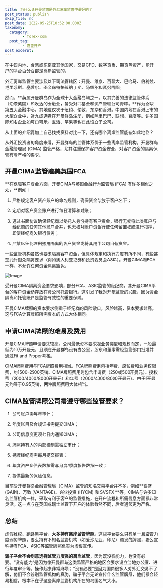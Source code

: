 ```yaml
---
title: 为什么说开曼监管是外汇离岸监管中最好的？
post_status: publish
skip_file: no
post_date: 2022-05-26T10:52:00.000Z
taxonomy:
  category:
        - forex-com
  post_tag:
        - 嘉盛开户
post_excerpt: 
---
```

在中国内地、台湾或东南亚其他国家，交易CFD、数字货币、期货等资产，能开户的平台百分百都是离岸监管的。

外汇离岸监管主要涉及以下司法管辖区：开曼、维京、百慕大、巴哈马、伯利兹、毛里求斯、塞舌尔、圣文森特格拉纳丁斯、马绍尔和瓦努阿图。

然而，**英属开曼群岛作为全球十大金融岛屿之一，以其完善的法律监管体系（沿袭英国）和发达的金融业，备受对冲基金和资产管理公司青睐。**作为全球第五大金融中心，其地位仅次于纽约、伦敦、东京和香港。中国内地在香港上市的大型企业中，近九成选择在开曼群岛注册，例如阿里巴巴、联想、百度等。许多国际知名企业如可口可乐、宝洁、苹果等也在此设立子公司。

从上面的介绍再加上自己找找资料对比一下，还有哪个离岸监管能有如此地位？

从外汇投资者的角度来看，开曼群岛的监管体系优于一些离岸监管机构。开曼群岛金融管理局 (CIMA) 监管严格，尤其注重保护客户资金安全，对客户资金的隔离保管有着严格的要求。

## 开曼CIMA监管媲美英国FCA

**在保障客户资金方面，开曼CIMA与英国金融行为监管局 (FCA) 有许多相似之处，**例如：

1. 严格规定客户资产账户的命名规则，确保资金存放于客户名下；

1. 定期对客户资金账户进行每日清算和对账；

1. 通过书面协议确保经纪商以受托人身份持有客户资金，银行无权将此类账户与经纪商的任何其他账户合并，也无权对账户资金行使任何留置权或进行扣押，即使经纪商欠银行债务；

1. 严禁以任何理由挪用隔离的客户资金或将其用作公司自有资金。

一些监管机构虽然也要求隔离客户资金，但具体规定和执行力度有所不同，有些甚至允许豁免隔离要求（例如澳大利亚证券和投资委员会ASIC）。开曼CIMA和FCA一样，不允许任何资金隔离豁免。

![Image](https://prod-files-secure.s3.us-west-2.amazonaws.com/39ed1227-6d7d-4570-be36-9ccd4a2c4241/bd849744-3fcb-4a37-8312-357962c8f065/image.png?X-Amz-Algorithm=AWS4-HMAC-SHA256&X-Amz-Content-Sha256=UNSIGNED-PAYLOAD&X-Amz-Credential=ASIAZI2LB466UF3PSJHG%2F20251015%2Fus-west-2%2Fs3%2Faws4_request&X-Amz-Date=20251015T221330Z&X-Amz-Expires=3600&X-Amz-Security-Token=IQoJb3JpZ2luX2VjENb%2F%2F%2F%2F%2F%2F%2F%2F%2F%2FwEaCXVzLXdlc3QtMiJHMEUCIE45qfLzPtm97TP0L%2Bc45rlmyiobGYwWpM2HqXWn9zFWAiEAnE0NGR8eozUn2AbmUHEsB7HHDBZUbb2ecff4UCSHreUq%2FwMIfxAAGgw2Mzc0MjMxODM4MDUiDNrEm%2BiwWEMJBRV6fCrcA%2BwvYnO8ryTrW4PSRDyrmsDuNewOSGVdFQsTjJJqrqW35OKYVuUld96f12i4uNRmWApaoLOOo0lpbly%2FpfXZhnC9f0uZgL6nv6F5yRGDSMEyJkb2KgpUOr2eG03%2BsMtEQpYU1JQm4JQZrJhZGDtHdu1CZ9RDW%2FzbPk0GUCCKyAQnO7cA3bQEOi7Jcneu5IAPDoqlLle1WLxoRB9anzYntnMHZErA7IzNdass%2FCJD1S0PjuMNawZXGk3sN%2B5JWCb%2FcxgjBeTMmqdra66aGDngh3GqfC45Fg4mWOD%2B5kD2bt6UZz7EwE%2FW41l3rvq7Nalidx26TmNx5K9gTwR88rvavSnoYyQmFuMDLvBrc5RXUOTZtgkb%2BY5Cs6IQJp9mJEArOXrw4mJC6X4DBzJbXYp5z0zasifJMIamwvTDoP1q0ODHFMnuYHv%2FoL3UjEZ4qJHnhoGxGaV8bodFti8i6JTdVZN9VURXN9kpDVABxxw2EYm9F3nae9N0I50TBfKxFpCZ6GZYJCzMbiKp%2BOJ58AEuVL8lmVl8CMAZ71ezSpBrl0e1SaJa4jWOsoWmyryVwV7EAdAqrN6uo8FBlehPN2Ea2ptYkYctePCYWVq8Gm9kYQVDUOdlTFD8atGpmCkKMLW0wMcGOqUBalWSViCo%2F%2BWcgbzBj%2Bz%2Fd0vfkqZOcvA12onBi6oAR5G8xWT8F3uxdvvfW2CsGHQHzZ5LGmzBW5I%2F7Ttd6FiNlkE%2BYtgSbzvnqbcAmrGRqMfTVvMWPX%2BR2WJn347ekqeCaRlb7hj5QgqN%2FeVCFHD38Hb%2BMsBDAO9eSJ5tXfm5A%2B%2BC82A5cbUzksNr8DHEV1EkyKA%2FZ2ncvBXRBb4Df4%2BEN8os3ixt&X-Amz-Signature=f9f44a992b7d092a59b82cef2822bc9d6401643fc806b87a10d7512d4e4ba8c7&X-Amz-SignedHeaders=host&x-amz-checksum-mode=ENABLED&x-id=GetObject)

受开曼CIMA隔离资金要求影响，部分FCA、ASIC监管的经纪商，其开曼CIMA平台的客户资金仍存放在母公司托管银行。这引发了我对开曼监管的兴趣，因为资金隔离和托管账户是监管有效性的重要保障。

开曼CIMA牌照的资本要求侧重于经纪商的风险敞口，风险越高，资本要求越高。这与FCA计算牌照所需资本的方式大体相同。

## **申请CIMA牌照的难易及费用**

开曼CIMA牌照申请要求较高。公司最低资本要求视业务类型和规模而定，一般最低为10万开曼元，且须在开曼群岛设有办公室，股东和董事需经监管部门批准并通过Fit and Proper考核。

CIMA牌照费用与FCA牌照费用相当。FCA牌照费用包括年费、席位费和业务权限费，约1500-2500英镑。CIMA牌照费用则包含申请费（250或500开曼元）、授权费（2000/4000/8000开曼元）和年费（2000/4000/8000开曼元）。由于1开曼元约等于0.95英镑，两种牌照费用大体相当。

## CIMA监管牌照公司需遵守哪些监管要求？

1. 公司账户需每年审计；

1. 年度账目及合规证书需提交CIMA；

1. 公司信息变更须七日内通知CIMA；

1. 牌照持有人的内部控制需独立审计；

1. 持牌经纪商需每月提交报表；

1. 年度资产负债表数据需与月度/季度报告数据一致；

1. 提供最新的保险信息。

目前受开曼群岛金融管理局（CIMA）监管的知名交易平台并不多，例如**嘉盛 (GAIN)、万致 (VANTAGE)、兴业投资 (HYCM) 和 SVSFX **等。CIMA与许多知名监管机构一样，采取有利于客户的监管措施，在开户流程和所需信息方面都非常灵活。这一点与在英国或瑞士监管下开户的体验截然不同，后者通常更为严格。

## 总结

虚假维权、跑路黑平台，**大多持有离岸监管牌照**。这些平台要么只有单一且监管力度弱的牌照，要么持有不知名监管机构（如爱沙尼亚、印尼）颁发的牌照，要么宣称持有FCA、ASIC等监管牌照但实为虚假宣传。

**骗子平台不会刻意选择监管力度强的离岸监管**，因为既没有能力，也没有必要。“没有能力”是因为像开曼群岛这类监管严格的地区会要求设立当地办公室、进行年度审计等，操作起来非常麻烦；“没有必要”是因为国内很多人对外汇交易不了解，他们不会辨别监管机构的真伪，骗子平台无论宣传什么监管牌照，他们都会轻易相信，根本不在乎这些离岸监管机构所在的岛国名气大小。